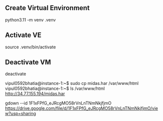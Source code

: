 ## Create Virtual Environment
python3.11 -m venv .venv

## Activate VE
source .venv/bin/activate

## Deactivate VM
deactivate

vipul0592bhatia@instance-1:~$ sudo cp midas.har /var/www/html
vipul0592bhatia@instance-1:~$ ls /var/www/html
http://34.77.155.194/midas.har



gdown --id 1F1xFPfG_eJRcgMO58rVnLnTNmNkjfjmO
https://drive.google.com/file/d/1F1xFPfG_eJRcgMO58rVnLnTNmNkjfjmO/view?usp=sharing
